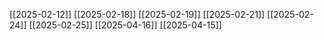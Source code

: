 [[2025-02-12]]
[[2025-02-18]]
[[2025-02-19]]
[[2025-02-21]]
[[2025-02-24]]
[[2025-02-25]]
[[2025-04-16]]
[[2025-04-15]]
